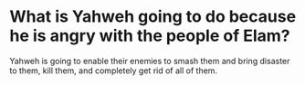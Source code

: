 # What is Yahweh going to do because he is angry with the people of Elam?

Yahweh is going to enable their enemies to smash them and bring disaster to them, kill them, and completely get rid of all of them.
